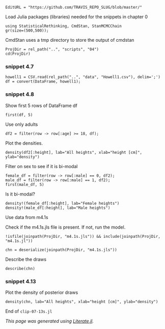 ```@meta
EditURL = "https://github.com/TRAVIS_REPO_SLUG/blob/master/"
```

Load Julia packages (libraries) needed  for the snippets in chapter 0

```@example clip-07-13s
using StatisticalRethinking, CmdStan, StanMCMCChain
gr(size=(500,500));
```

CmdStan uses a tmp directory to store the output of cmdstan

```@example clip-07-13s
ProjDir = rel_path("..", "scripts", "04")
cd(ProjDir)
```

### snippet 4.7

```@example clip-07-13s
howell1 = CSV.read(rel_path("..", "data", "Howell1.csv"), delim=';')
df = convert(DataFrame, howell1);
```

### snippet 4.8

Show first 5 rows of DataFrame df

```@example clip-07-13s
first(df, 5)
```

Use only adults

```@example clip-07-13s
df2 = filter(row -> row[:age] >= 18, df);
```

Plot the densities.

```@example clip-07-13s
density(df2[:height], lab="All heights", xlab="height [cm]", ylab="density")
```

Filter on sex to see if it is bi-modal

```@example clip-07-13s
female_df = filter(row -> row[:male] == 0, df2);
male_df = filter(row -> row[:male] == 1, df2);
first(male_df, 5)
```

Is it bi-modal?

```@example clip-07-13s
density!(female_df[:height], lab="Female heights")
density!(male_df[:height], lab="Male heights")
```

Use data from m4.1s

Check if the m4.1s.jls file is present. If not, run the model.

```@example clip-07-13s
!isfile(joinpath(ProjDir, "m4.1s.jls")) && include(joinpath(ProjDir, "m4.1s.jl"))

chn = deserialize(joinpath(ProjDir, "m4.1s.jls"))
```

Describe the draws

```@example clip-07-13s
describe(chn)
```

### snippet 4.13

Plot the density of posterior draws

```@example clip-07-13s
density(chn, lab="All heights", xlab="height [cm]", ylab="density")
```

End of `clip-07-13s.jl`

*This page was generated using [Literate.jl](https://github.com/fredrikekre/Literate.jl).*

